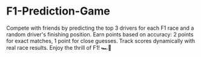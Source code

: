 # F1-Prediction-Game
Compete with friends by predicting the top 3 drivers for each F1 race and a random driver's finishing position. Earn points based on accuracy: 2 points for exact matches, 1 point for close guesses. Track scores dynamically with real race results. Enjoy the thrill of F1! 🏎️🏁
